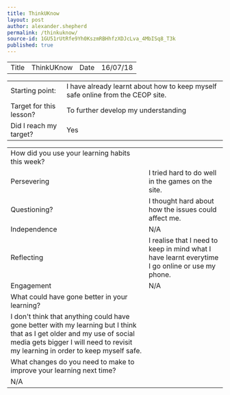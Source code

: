 ```yaml
---
title: ThinkUKnow
layout: post
author: alexander.shepherd
permalink: /thinkuknow/
source-id: 1GU51rUtRfe9Yh0KszmRBHhfzXDJcLva_4MbISq8_T3k
published: true
---
```

<table>
  <tr>
    <td>Title</td>
    <td>ThinkUKnow</td>
    <td>Date</td>
    <td>16/07/18</td>
  </tr>
</table>


<table>
  <tr>
    <td>Starting point:</td>
    <td>I have already learnt about how to keep myself safe online from the CEOP site.</td>
  </tr>
  <tr>
    <td>Target for this lesson?</td>
    <td>To further develop my understanding</td>
  </tr>
  <tr>
    <td>Did I reach my target? </td>
    <td>Yes</td>
  </tr>
</table>


<table>
  <tr>
    <td>How did you use your learning habits this week?</td>
    <td></td>
  </tr>
  <tr>
    <td>Persevering</td>
    <td>I tried hard to do well in the games on the site.</td>
  </tr>
  <tr>
    <td>Questioning?</td>
    <td>I thought hard about how the issues could affect me.</td>
  </tr>
  <tr>
    <td>Independence</td>
    <td>N/A</td>
  </tr>
  <tr>
    <td>Reflecting</td>
    <td>I realise that I need to keep in mind what I have learnt everytime I go online or use my phone.</td>
  </tr>
  <tr>
    <td>Engagement</td>
    <td>N/A</td>
  </tr>
  <tr>
    <td>What could have gone better in your learning?</td>
    <td></td>
  </tr>
  <tr>
    <td>I don't think that anything could have gone better with my learning but I think that as I get older and my use of social media gets bigger I will need to revisit my learning in order to keep myself safe.</td>
    <td></td>
  </tr>
  <tr>
    <td>What changes do you need to make to improve your learning next time?</td>
    <td></td>
  </tr>
  <tr>
    <td>N/A</td>
    <td></td>
  </tr>
</table>


